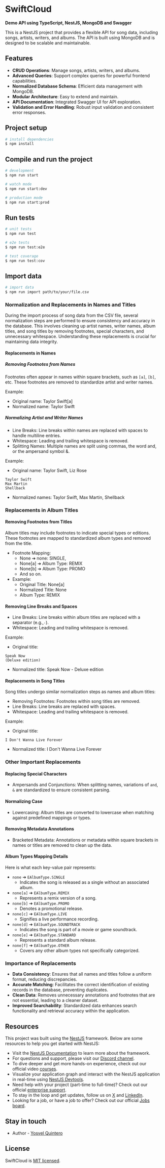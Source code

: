 # SwiftCloud

**Demo API using TypeScript, NestJS, MongoDB and Swagger**

This is a NestJS project that provides a flexible API for song data, including songs, artists, writers, and albums. The API is built using MongoDB and is designed to be scalable and maintainable.

## Features

- **CRUD Operations**: Manage songs, artists, writers, and albums.
- **Advanced Queries**: Support complex queries for powerful frontend capabilities.
- **Normalized Database Schema**: Efficient data management with MongoDB.
- **Modular Architecture**: Easy to extend and maintain.
- **API Documentation**: Integrated Swagger UI for API exploration.
- **Validation and Error Handling**: Robust input validation and consistent error responses.

## Project setup

```bash
# install dependencies
$ npm install
```

## Compile and run the project

```bash
# development
$ npm run start

# watch mode
$ npm run start:dev

# production mode
$ npm run start:prod
```

## Run tests

```bash
# unit tests
$ npm run test

# e2e tests
$ npm run test:e2e

# test coverage
$ npm run test:cov
```

## Import data

```bash
# import data
$ npm run import path/to/your/file.csv
```

### Normalization and Replacements in Names and Titles

During the import process of song data from the CSV file, several normalization steps are performed to ensure consistency and accuracy in the database. This involves cleaning up artist names, writer names, album titles, and song titles by removing footnotes, special characters, and unnecessary whitespace. Understanding these replacements is crucial for maintaining data integrity.

#### Replacements in Names

##### Removing Footnotes from Names

Footnotes often appear in names within square brackets, such as `[a]`, `[b]`, etc. These footnotes are removed to standardize artist and writer names.

Example:

- Original name: Taylor Swift[a]
- Normalized name: Taylor Swift

##### Normalizing Artist and Writer Names

- Line Breaks: Line breaks within names are replaced with spaces to handle multiline entries.
- Whitespace: Leading and trailing whitespace is removed.
- Splitting Names: Multiple names are split using commas, the word and, or the ampersand symbol &.

Example:

- Original name: Taylor Swift, Liz Rose

```plaintext
Taylor Swift
Max Martin
Shellback
```

- Normalized names: Taylor Swift, Max Martin, Shellback

### Replacements in Album Titles

#### Removing Footnotes from Titles

Album titles may include footnotes to indicate special types or editions. These footnotes are mapped to standardized album types and removed from the title.

- Footnote Mapping:
  - None ➔ none: SINGLE,
  - None[a] ➔ Album Type: REMIX
  - None[b] ➔ Album Type: PROMO
  - And so on.
- Example:
  - Original Title: None[a]
  - Normalized Title: None
  - Album Type: REMIX

#### Removing Line Breaks and Spaces

- Line Breaks: Line breaks within album titles are replaced with a separator (e.g.,`-`).
- Whitespace: Leading and trailing whitespace is removed.

Example:

- Original title:

```plaintext
Speak Now
(Deluxe edition)
```

- Normalized title: Speak Now - Deluxe edition

#### Replacements in Song Titles

Song titles undergo similar normalization steps as names and album titles:

- Removing Footnotes: Footnotes within song titles are removed.
- Line Breaks: Line breaks are replaced with spaces.
- Whitespace: Leading and trailing whitespace is removed.

Example:

- Original title:

```plaintext
I Don't Wanna Live Forever
```

- Normalized title: I Don't Wanna Live Forever

### Other Important Replacements

#### Replacing Special Characters

- Ampersands and Conjunctions: When splitting names, variations of `and`, `&` are standardized to ensure consistent parsing.

#### Normalizing Case

- Lowercasing: Album titles are converted to lowercase when matching against predefined mappings or types.

#### Removing Metadata Annotations

- Bracketed Metadata: Annotations or metadata within square brackets in names or titles are removed to clean up the data.

#### Album Types Mapping Details

Here is what each key-value pair represents:

- `none` ➔ `EAlbumType.SINGLE`
  - Indicates the song is released as a single without an associated album.
- `none[a]` ➔ `EAlbumType.REMIX`
  - Represents a remix version of a song.
- `none[b]` ➔ `EAlbumType.PROMO`
  - Denotes a promotional release.
- `none[c]` ➔ `EAlbumType.LIVE`
  - Signifies a live performance recording.
- `none[d]` ➔ `EAlbumType.SOUNDTRACK`
  - Indicates the song is part of a movie or game soundtrack.
- `none[e]` ➔ `EAlbumType.STANDARD`
  - Represents a standard album release.
- `none[f]` ➔ `EAlbumType.OTHER`
  - Covers any other album types not specifically categorized.

### Importance of Replacements

- **Data Consistency**: Ensures that all names and titles follow a uniform format, reducing discrepancies.
- **Accurate Matching**: Facilitates the correct identification of existing records in the database, preventing duplicates.
- **Clean Data**: Removes unnecessary annotations and footnotes that are not essential, leading to a cleaner dataset.
- **Improved Searchability**: Standardized data enhances search functionality and retrieval accuracy within the application.

## Resources

This project was built using the [NestJS](https://nestjs.com) framework. Below are some resources to help you get started with NestJS:

- Visit the [NestJS Documentation](https://docs.nestjs.com) to learn more about the framework.
- For questions and support, please visit our [Discord channel](https://discord.gg/G7Qnnhy).
- To dive deeper and get more hands-on experience, check out our official video [courses](https://courses.nestjs.com/).
- Visualize your application graph and interact with the NestJS application in real-time using [NestJS Devtools](https://devtools.nestjs.com).
- Need help with your project (part-time to full-time)? Check out our official [enterprise support](https://enterprise.nestjs.com).
- To stay in the loop and get updates, follow us on [X](https://x.com/nestframework) and [LinkedIn](https://linkedin.com/company/nestjs).
- Looking for a job, or have a job to offer? Check out our official [Jobs board](https://jobs.nestjs.com).

## Stay in touch

- Author - [Yosvel Quintero](https://x.com/yosvelquintero)

## License

SwiftCloud is [MIT licensed](https://opensource.org/licenses/MIT).
